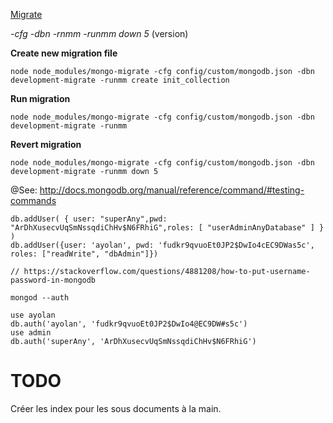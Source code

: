 [Migrate](https://npmjs.org/package/mongo-migrate)

*-cfg*
*-dbn*
*-rnmm*
*-runmm down 5* (version)

**Create new migration file**
```
node node_modules/mongo-migrate -cfg config/custom/mongodb.json -dbn development-migrate -runmm create init_collection
```

**Run migration**
```
node node_modules/mongo-migrate -cfg config/custom/mongodb.json -dbn development-migrate -runmm
```

**Revert migration**
```
node node_modules/mongo-migrate -cfg config/custom/mongodb.json -dbn development-migrate -runmm down 5
```

@See: http://docs.mongodb.org/manual/reference/command/#testing-commands

```
db.addUser( { user: "superAny",pwd: "ArDhXusecvUqSmNssqdiChHv$N6FRhiG",roles: [ "userAdminAnyDatabase" ] } )
db.addUser({user: 'ayolan', pwd: 'fudkr9qvuoEt0JP2$DwIo4cEC9DWas5c', roles: ["readWrite", "dbAdmin"]})

// https://stackoverflow.com/questions/4881208/how-to-put-username-password-in-mongodb

mongod --auth

use ayolan
db.auth('ayolan', 'fudkr9qvuoEt0JP2$DwIo4@EC9DW#s5c')
use admin
db.auth('superAny', 'ArDhXusecvUqSmNssqdiChHv$N6FRhiG')
```


TODO
====
Créer les index pour les sous documents à la main.